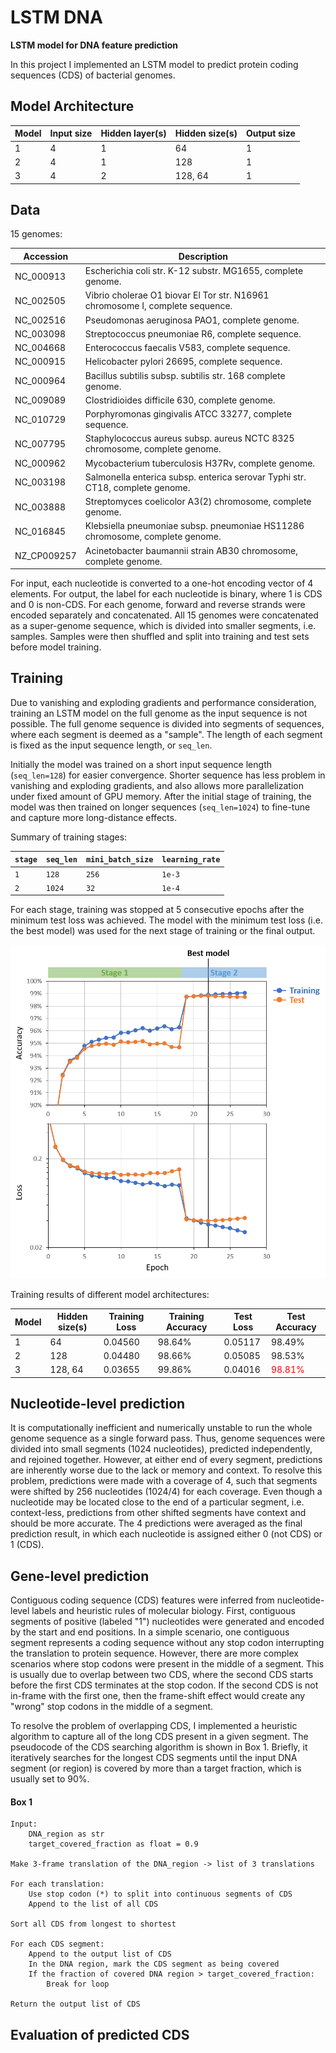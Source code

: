 # LSTM DNA
**LSTM model for DNA feature prediction**

In this project I implemented an LSTM model to predict protein coding sequences (CDS) of bacterial genomes.

## Model Architecture

| Model |Input size| Hidden layer(s) | Hidden size(s)  | Output size |
|-------|----------|-----------------|-----------------|-------------|
| 1     | 4        | 1               | 64              | 1           |
| 2     | 4        | 1               | 128             | 1           |
| 3     | 4        | 2               | 128, 64         | 1           |

## Data

15 genomes:

| Accession | Description |
|---|---|
| NC_000913 | Escherichia coli str. K-12 substr. MG1655, complete genome. |
| NC_002505 | Vibrio cholerae O1 biovar El Tor str. N16961 chromosome I, complete sequence. |
| NC_002516 | Pseudomonas aeruginosa PAO1, complete genome. |
| NC_003098 | Streptococcus pneumoniae R6, complete sequence. |
| NC_004668 | Enterococcus faecalis V583, complete sequence. |
| NC_000915 | Helicobacter pylori 26695, complete sequence. |
| NC_000964 | Bacillus subtilis subsp. subtilis str. 168 complete genome. |
| NC_009089 | Clostridioides difficile 630, complete genome. |
| NC_010729 | Porphyromonas gingivalis ATCC 33277, complete sequence. |
| NC_007795 | Staphylococcus aureus subsp. aureus NCTC 8325 chromosome, complete genome. |
| NC_000962 | Mycobacterium tuberculosis H37Rv, complete genome. |
| NC_003198 | Salmonella enterica subsp. enterica serovar Typhi str. CT18, complete genome. |
| NC_003888 | Streptomyces coelicolor A3(2) chromosome, complete genome. |
| NC_016845 | Klebsiella pneumoniae subsp. pneumoniae HS11286 chromosome, complete genome. |
| NZ_CP009257 | Acinetobacter baumannii strain AB30 chromosome, complete genome. |

For input, each nucleotide is converted to a one-hot encoding vector of 4 elements.
For output, the label for each nucleotide is binary, where 1 is CDS and 0 is non-CDS.
For each genome, forward and reverse strands were encoded separately and concatenated.
All 15 genomes were concatenated as a super-genome sequence,
which is divided into smaller segments, i.e. samples.
Samples were then shuffled and split into training and test sets before model training.

## Training

Due to vanishing and exploding gradients and performance consideration,
training an LSTM model on the full genome as the input sequence is not possible.
The full genome sequence is divided into segments of sequences,
where each segment is deemed as a "sample".
The length of each segment is fixed as the input sequence length, or `seq_len`.

Initially the model was trained on a short input sequence length (`seq_len=128`) for easier convergence.
Shorter sequence has less problem in vanishing and exploding gradients,
and also allows more parallelization under fixed amount of GPU memory.
After the initial stage of training, the model was then trained on longer sequences (`seq_len=1024`)
to fine-tune and capture more long-distance effects.

Summary of training stages:

| `stage` | `seq_len` | `mini_batch_size` | `learning_rate` |
|---------|-----------|-------------------|-----------------|
| `1`     | `128`     | `256`             | `1e-3`          |
| `2`     | `1024`    | `32`              | `1e-4`          |

For each stage, training was stopped at 5 consecutive epochs after the minimum test loss was achieved.
The model with the minimum test loss (i.e. the best model) was used for
the next stage of training or the final output.

![Learning Curve](./experiments/experiment_003/learning_curve.png)

Training results of different model architectures:

| Model | Hidden size(s)  | Training Loss | Training Accuracy | Test Loss | Test Accuracy |
|-------|-----------------|---------------|-------------------|-----------|---------------|
| 1     | 64              | 0.04560       | 98.64%            | 0.05117   | 98.49%        |
| 2     | 128             | 0.04480       | 98.66%            | 0.05085   | 98.53%        |
| 3     | 128, 64         | 0.03655       | 99.86%            | 0.04016   | <span style="color:red"> 98.81% </span> |

## Nucleotide-level prediction

It is computationally inefficient and numerically unstable to run the whole genome sequence as a single forward pass.
Thus, genome sequences were divided into small segments (1024 nucleotides), predicted independently, and rejoined together.
However, at either end of every segment, predictions are inherently worse due to the lack or memory and context.
To resolve this problem, predictions were made with a coverage of 4,
such that segments were shifted by 256 nucleotides (1024/4) for each coverage.
Even though a nucleotide may be located close to the end of a particular segment, i.e. context-less,
predictions from other shifted segments have context and should be more accurate. 
The 4 predictions were averaged as the final prediction result, in which each nucleotide is assigned either 0 (not CDS) or 1 (CDS).

## Gene-level prediction

Contiguous coding sequence (CDS) features were inferred from nucleotide-level labels and heuristic rules of molecular biology.
First, contiguous segments of positive (labeled "1") nucleotides were generated and encoded by the start and end positions.
In a simple scenario, one contiguous segment represents a coding sequence without any stop codon interrupting the translation to protein sequence.
However, there are more complex scenarios where stop codons were present in the middle of a segment.
This is usually due to overlap between two CDS, where the second CDS starts before the first CDS terminates at the stop codon.
If the second CDS is not in-frame with the first one, then the frame-shift effect would create any "wrong" stop codons in the middle of a segment.

To resolve the problem of overlapping CDS, I implemented a heuristic algorithm to capture all of the long CDS present in a given segment. The pseudocode of the CDS searching algorithm is shown in Box 1. Briefly, it iteratively searches for the longest CDS segments until the input DNA segment (or region) is covered by more than a target fraction, which is usually set to 90%.

#### Box 1

	Input:
	    DNA_region as str
	    target_covered_fraction as float = 0.9

    Make 3-frame translation of the DNA_region -> list of 3 translations

    For each translation:
        Use stop codon (*) to split into continuous segments of CDS
        Append to the list of all CDS

    Sort all CDS from longest to shortest

    For each CDS segment:
        Append to the output list of CDS
        In the DNA region, mark the CDS segment as being covered
        If the fraction of covered DNA region > target_covered_fraction:
            Break for loop

    Return the output list of CDS

## Evaluation of predicted CDS
